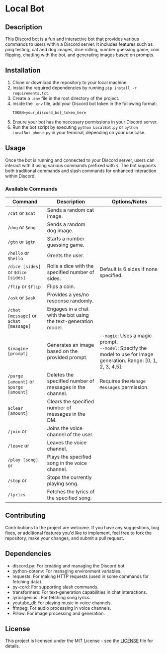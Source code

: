# Local Bot

## Description
This Discord bot is a fun and interactive bot that provides various commands to users within a Discord server. It includes features such as ping testing, cat and dog images, dice rolling, number guessing game, coin flipping, chatting with the bot, and generating images based on prompts.

## Installation
1. Clone or download the repository to your local machine.
2. Install the required dependencies by running `pip install -r requirements.txt`.
3. Create a `.env` file in the root directory of the project.
4. Inside the `.env` file, add your Discord bot token in the following format:
    ```
    TOKEN=your_discord_bot_token_here
    ```
5. Ensure your bot has the necessary permissions in your Discord server.
6. Run the bot script by executing `python LocalBot.py` or `python LocalBot_phone.py` in your terminal, depending on your use case.

## Usage
Once the bot is running and connected to your Discord server, users can interact with it using various commands prefixed with `$`. The bot supports both traditional commands and slash commands for enhanced interaction within Discord.

### Available Commands

| Command                                | Description                                                     | Options/Notes                                                                                                          |
| -------------------------------------- | --------------------------------------------------------------- | ---------------------------------------------------------------------------------------------------------------------- |
| `/cat` or `$cat`                       | Sends a random cat image.                                       |                                                                                                                        |
| `/dog` or `$dog`                       | Sends a random dog image.                                       |                                                                                                                        |
| `/gtn` or `$gtn`                       | Starts a number guessing game.                                  |                                                                                                                        |
| `/hello` or `$hello`                   | Greets the user.                                                |                                                                                                                        |
| `/dice [sides]` or `$dice [sides]`     | Rolls a dice with the specified number of sides.                | Default is 6 sides if none specified.                                                                                  |
| `/flip` or `$flip`                     | Flips a coin.                                                   |                                                                                                                        |
| `/ask` or `$ask`                       | Provides a yes/no response randomly.                            |                                                                                                                        |
| `/chat [message]` or `$chat [message]` | Engages in a chat with the bot using the text-generation model. |                                                                                                                        |
| `$imagine [prompt]`                    | Generates an image based on the provided prompt.                | `--magic`: Uses a magic prompt.<br>`--model`: Specify the model to use for image generation. Range: [0, 1, 2, 3, 4,5]. |
| `/purge [amount]` or `$purge [amount]` | Deletes the specified number of messages in the channel.        | Requires the `Manage Messages` permission.                                                                             |
| `$clear [amount]`                      | Clears the specified number of messages in the DM.              |                                                                                                                        |
| `/join` or                             | Joins the voice channel of the user.                            |                                                                                                                        |
| `/leave` or                            | Leaves the voice channel.                                       |                                                                                                                        |
| `/play [song]` or                      | Plays the specified song in the voice channel.                  |                                                                                                                        |
| `/stop` or                             | Stops the currently playing song.                               |                                                                                                                        |
| `/lyrics `                             | Fetches the lyrics of the specified song.                       |                                                                                                                        |

## Contributing
Contributions to the project are welcome. If you have any suggestions, bug fixes, or additional features you'd like to implement, feel free to fork the repository, make your changes, and submit a pull request.

## Dependencies
- discord.py: For creating and managing the Discord bot.
- python-dotenv: For managing environment variables.
- requests: For making HTTP requests (used in some commands for fetching data).
- py-cord: For supporting slash commands.
- transformers: For text-generation capabilities in chat interactions.
- lyricsgenius : For fetching song lyrics.
- youtube_dl: For playing music in voice channels.
- ffmpeg: For audio processing in voice channels.
- Pillow: For image processing and generation.

## License
This project is licensed under the MIT License - see the [LICENSE](LICENSE) file for details.